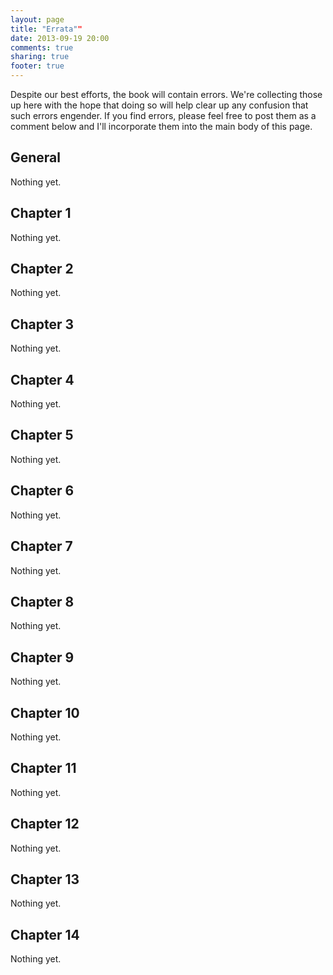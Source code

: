 ```yaml
---
layout: page
title: "Errata""
date: 2013-09-19 20:00
comments: true
sharing: true
footer: true
---
```

Despite our best efforts, the book will contain errors. We're collecting those up here with the hope that doing so will help clear up any confusion that such errors engender. If you find errors, please feel free to post them as a comment below and I'll incorporate them into the main body of this page.

General
-------

Nothing yet.

Chapter 1
---------

Nothing yet.

Chapter 2
---------

Nothing yet.

Chapter 3
---------

Nothing yet.

Chapter 4
---------

Nothing yet.

Chapter 5
---------

Nothing yet.

Chapter 6
---------

Nothing yet.

Chapter 7
---------

Nothing yet.

Chapter 8
---------

Nothing yet.

Chapter 9
---------

Nothing yet.

Chapter 10
----------

Nothing yet.

Chapter 11
----------

Nothing yet.

Chapter 12
----------

Nothing yet.

Chapter 13
----------

Nothing yet.

Chapter 14
----------

Nothing yet.
